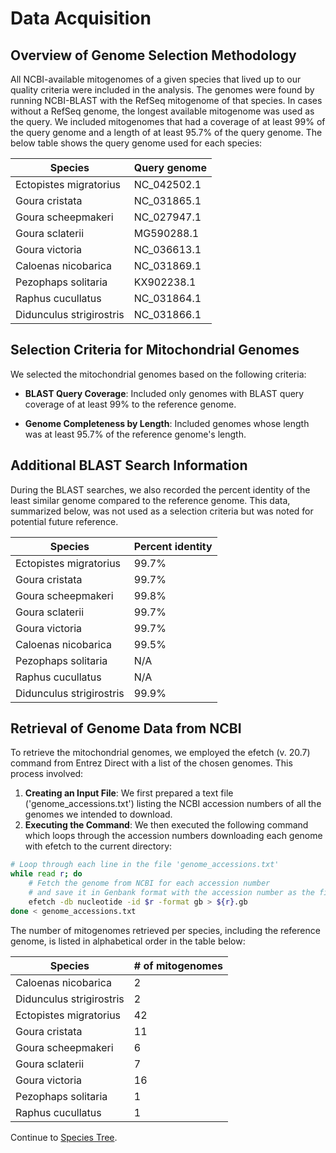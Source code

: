 # Data Acquisition

## Overview of Genome Selection Methodology
All NCBI-available mitogenomes of a given species that lived up to our quality criteria were included in the analysis. The genomes were found by running NCBI-BLAST with the RefSeq mitogenome of that species. In cases without a RefSeq genome, the longest available mitogenome was used as the query. We included mitogenomes that had a coverage of at least 99% of the query genome and a length of at least 95.7% of the query genome. The below table shows the query genome used for each species:

|Species                 |Query genome|
|------------------------|------------|
|Ectopistes migratorius  |NC_042502.1 |
|Goura cristata          |NC_031865.1 |
|Goura scheepmakeri      |NC_027947.1 |
|Goura sclaterii         |MG590288.1  |
|Goura victoria          |NC_036613.1 |
|Caloenas nicobarica     |NC_031869.1 |
|Pezophaps solitaria     |KX902238.1  |
|Raphus cucullatus       |NC_031864.1 |
|Didunculus strigirostris|NC_031866.1 |

## Selection Criteria for Mitochondrial Genomes
We selected the mitochondrial genomes based on the following criteria:

- **BLAST Query Coverage**: Included only genomes with BLAST query coverage of at least 99% to the reference genome.

- **Genome Completeness by Length**: Included genomes whose length was at least 95.7% of the reference genome's length.

## Additional BLAST Search Information

During the BLAST searches, we also recorded the percent identity of the least similar genome compared to the reference genome. This data, summarized below, was not used as a selection criteria but was noted for potential future reference.

|Species                 |Percent identity| 
|------------------------|----------------|
|Ectopistes migratorius  |99.7%           |
|Goura cristata          |99.7%           |
|Goura scheepmakeri      |99.8%           |
|Goura sclaterii         |99.7%           |
|Goura victoria          |99.7%           |
|Caloenas nicobarica     |99.5%           |
|Pezophaps solitaria     |N/A             |
|Raphus cucullatus       |N/A             |
|Didunculus strigirostris|99.9%           |

## Retrieval of Genome Data from NCBI

To retrieve the mitochondrial genomes, we employed the efetch (v. 20.7) command from Entrez Direct with a list of the chosen genomes. This process involved:

1. **Creating an Input File**: We first prepared a text file ('genome_accessions.txt') listing the NCBI accession numbers of all the genomes we intended to download.
2. **Executing the Command**: We then executed the following command which loops through the accession numbers downloading each genome with efetch to the current directory:
~~~bash
# Loop through each line in the file 'genome_accessions.txt'
while read r; do
    # Fetch the genome from NCBI for each accession number
    # and save it in Genbank format with the accession number as the filename
    efetch -db nucleotide -id $r -format gb > ${r}.gb
done < genome_accessions.txt
~~~

The number of mitogenomes retrieved per species, including the reference genome, is listed in alphabetical order in the table below:

|Species                 |# of mitogenomes  |
|------------------------|------------------|
|Caloenas nicobarica     |2                 |
|Didunculus strigirostris|2                 |
|Ectopistes migratorius  |42                |
|Goura cristata          |11                |
|Goura scheepmakeri      |6                 |
|Goura sclaterii         |7                 |
|Goura victoria          |16                |
|Pezophaps solitaria     |1                 |
|Raphus cucullatus       |1                 |


Continue to [Species Tree](./species_tree.md).

